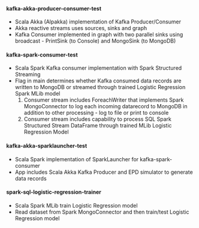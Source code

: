 <h4><strong>kafka-akka-producer-consumer-test</strong></h4>
<ul>
<li>Scala Akka (Alpakka) implementation of Kafka Producer/Consumer</li>
<li>Akka reactive streams uses sources, sinks and graph</li>
<li>Kafka Consumer implemented in graph with two parallel sinks using broadcast - PrintSink (to Console) and MongoSink (to MongoDB)</li>
</ul>
<h4><strong>kafka-spark-consumer-test</strong></h4>
<ul>
<li>Scala Spark Kafka consumer implementation with Spark Structured Streaming</li>
<li>Flag in main determines whether Kafka consumed data records are written to MongoDB or streamed through trained Logistic Regression Spark MLib model
<ol>
<li>Consumer stream includes ForeachWriter that implements Spark MongoConnector to log each incoming datarecord to MongoDB in addition to other processing - log to file or print to console</li>
<li>Consumer stream includes capability to process SQL Spark Structured Stream DataFrame through trained MLib Logistic Regression Model
</ol>
</ul>
<h4><strong>kafka-akka-sparklauncher-test</strong></h4>
<ul>
<li>Scala Spark implementation of SparkLauncher for kafka-spark-consumer</li>
<li>App includes Scala Akka Kafka Producer and EPD simulator to generate data records</li>
</ul>
<h4><strong>spark-sql-logistic-regression-trainer</strong></h4>
<ul>
<li>Scala Spark MLib train Logistic Regression model</li>
<li>Read dataset from Spark MongoConnector and then train/test Logistic Regression model</li>
</ul>
